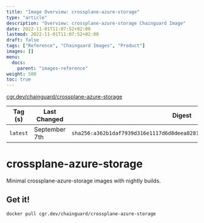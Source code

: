 ```yaml
---
title: "Image Overview: crossplane-azure-storage"
type: "article"
description: "Overview: crossplane-azure-storage Chainguard Image"
date: 2022-11-01T11:07:52+02:00
lastmod: 2022-11-01T11:07:52+02:00
draft: false
tags: ["Reference", "Chainguard Images", "Product"]
images: []
menu:
  docs:
    parent: "images-reference"
weight: 500
toc: true
---
```


[cgr.dev/chainguard/crossplane-azure-storage](https://github.com/chainguard-images/images/tree/main/images/crossplane-azure-storage)

| Tag (s)   | Last Changed  | Digest                                                                    |
|-----------|---------------|---------------------------------------------------------------------------|
|  `latest` | September 7th | `sha256:a362b1daf7939d316e1117d6d8deea82810834813752d6f448878cd678bb15c3` |

# crossplane-azure-storage

Minimal crossplane-azure-storage images with nightly builds.

## Get it!

```shell
docker pull cgr.dev/chainguard/crossplane-azure-storage
```
